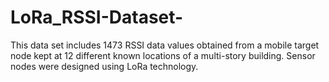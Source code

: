 # LoRa_RSSI-Dataset-
This data set includes 1473 RSSI data values obtained from a mobile target node kept at 12 different known locations of a multi-story building. Sensor nodes were designed using LoRa technology.
